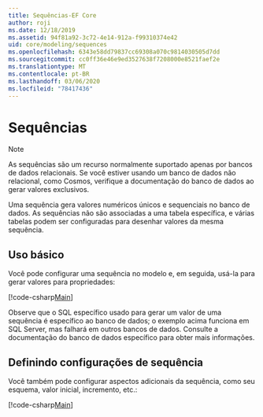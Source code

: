 ```yaml
---
title: Sequências-EF Core
author: roji
ms.date: 12/18/2019
ms.assetid: 94f81a92-3c72-4e14-912a-f99310374e42
uid: core/modeling/sequences
ms.openlocfilehash: 6343e58dd79837cc69308a070c9814030505d7dd
ms.sourcegitcommit: cc0ff36e46e9ed3527638f7208000e8521faef2e
ms.translationtype: MT
ms.contentlocale: pt-BR
ms.lasthandoff: 03/06/2020
ms.locfileid: "78417436"
---
```

# <a name="sequences"></a>Sequências

> [!NOTE]  
> As sequências são um recurso normalmente suportado apenas por bancos de dados relacionais. Se você estiver usando um banco de dados não relacional, como Cosmos, verifique a documentação do banco de dados ao gerar valores exclusivos.

Uma sequência gera valores numéricos únicos e sequenciais no banco de dados. As sequências não são associadas a uma tabela específica, e várias tabelas podem ser configuradas para desenhar valores da mesma sequência.

## <a name="basic-usage"></a>Uso básico

Você pode configurar uma sequência no modelo e, em seguida, usá-la para gerar valores para propriedades:

[!code-csharp[Main](../../../samples/core/Modeling/FluentAPI/Sequence.cs?name=Sequence&highlight=3,7)]

Observe que o SQL específico usado para gerar um valor de uma sequência é específico ao banco de dados; o exemplo acima funciona em SQL Server, mas falhará em outros bancos de dados. Consulte a documentação do banco de dados específico para obter mais informações.

## <a name="configuring-sequence-settings"></a>Definindo configurações de sequência

Você também pode configurar aspectos adicionais da sequência, como seu esquema, valor inicial, incremento, etc.:

[!code-csharp[Main](../../../samples/core/Modeling/FluentAPI/SequenceConfiguration.cs?name=SequenceConfiguration&highlight=3-5)]
